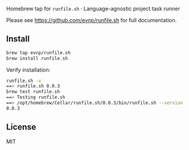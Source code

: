 Homebrew tap for `runfile.sh` · Language-agnostic project task runner

Please see https://github.com/evnp/runfile.sh for full documentation.

Install
-------
```sh
brew tap evnp/runfile.sh
brew install runfile.sh
```
Verify installation:
```sh
runfile.sh -v
==> runfile.sh 0.0.3
brew test runfile.sh
==> Testing runfile.sh
==> /opt/homebrew/Cellar/runfile.sh/0.0.3/bin/runfile.sh --version
0.0.3
```

License
-------
MIT
